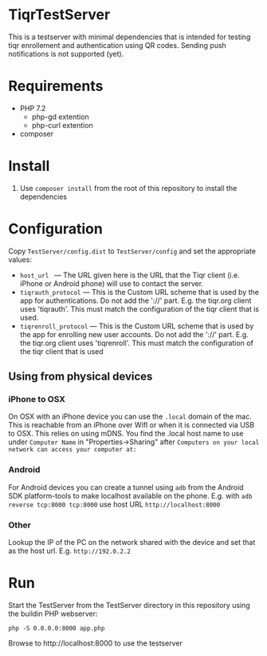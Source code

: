 # TiqrTestServer

This is a testserver with minimal dependencies that is intended for testing tiqr 
enrollement and authentication using QR codes. Sending push notifications is not
supported (yet).

# Requirements

* PHP 7.2
   * php-gd extention
   * php-curl extention
* composer

# Install
1. Use `composer install` from the root of this repository to install the dependencies

# Configuration
Copy `TestServer/config.dist` to `TestServer/config` and set the appropriate values:
* `host_url ` — The URL given here is the URL that the Tiqr client (i.e. iPhone or Android phone) will
use to contact the server.
* `tiqrauth_protocol` — This is the Custom URL scheme that is used by the app for authentications.
  Do not add the '://' part. E.g. the tiqr.org client uses 'tiqrauth'. This must match the configuration of 
  the tiqr client that is used.
* `tiqrenroll_protocol` — This is the Custom URL scheme that is used by the app for enrolling new user accounts.
  Do not add the '://' part. E.g. the tiqr.org client uses 'tiqrenroll'. This must match the configuration of
  the tiqr client that is used

## Using from physical devices
### iPhone to OSX
On OSX with an iPhone device you can use the `.local` domain of the mac. This is reachable 
from an iPhone over WifI or when it is connected via USB to OSX. This relies on using mDNS. 
You find the .local host name to use under `Computer Name` in "Properties->Sharing" after 
`Computers on your local network can access your computer at:`

### Android
For Android devices you can create a tunnel using `adb` from the Android SDK platform-tools to make 
localhost available on the phone.
E.g. with `adb reverse tcp:8000 tcp:8000` use host URL `http://localhost:8000` 

### Other
Lookup the IP of the PC on the network shared with the device and set that as the host
url. E.g. `http://192.0.2.2`

# Run
Start the TestServer from the TestServer directory in this repository using the buildin 
PHP webserver:
```
php -S 0.0.0.0:8000 app.php
```
Browse to http://localhost:8000 to use the testserver
